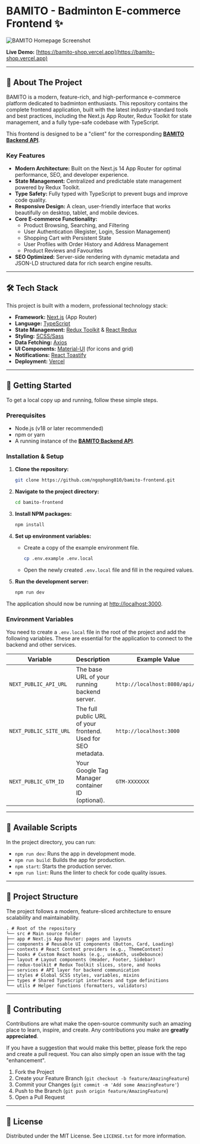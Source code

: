 # BAMITO - Badminton E-commerce Frontend ✨

![BAMITO Homepage Screenshot](https://i.imgur.com/gK6nJ4w.png) <!-- Replace with a high-quality screenshot of your running app -->

**Live Demo:** [https://bamito-shop.vercel.app](https://bamito-shop.vercel.app) <!-- Replace with your actual deployment URL -->

---

## 📖 About The Project

BAMITO is a modern, feature-rich, and high-performance e-commerce platform dedicated to badminton enthusiasts. This repository contains the complete frontend application, built with the latest industry-standard tools and best practices, including the Next.js App Router, Redux Toolkit for state management, and a fully type-safe codebase with TypeScript.

This frontend is designed to be a "client" for the corresponding **[BAMITO Backend API](https://github.com/ngophong010/bamito-backend)**.

### Key Features

-   **Modern Architecture:** Built on the Next.js 14 App Router for optimal performance, SEO, and developer experience.
-   **State Management:** Centralized and predictable state management powered by Redux Toolkit.
-   **Type Safety:** Fully typed with TypeScript to prevent bugs and improve code quality.
-   **Responsive Design:** A clean, user-friendly interface that works beautifully on desktop, tablet, and mobile devices.
-   **Core E-commerce Functionality:**
    -   Product Browsing, Searching, and Filtering
    -   User Authentication (Register, Login, Session Management)
    -   Shopping Cart with Persistent State
    -   User Profiles with Order History and Address Management
    -   Product Reviews and Favourites
-   **SEO Optimized:** Server-side rendering with dynamic metadata and JSON-LD structured data for rich search engine results.

---

## 🛠️ Tech Stack

This project is built with a modern, professional technology stack:

-   **Framework:** [Next.js](https://nextjs.org/) (App Router)
-   **Language:** [TypeScript](https://www.typescriptlang.org/)
-   **State Management:** [Redux Toolkit](https://redux-toolkit.js.org/) & [React Redux](https://react-redux.js.org/)
-   **Styling:** [SCSS/Sass](https://sass-lang.com/)
-   **Data Fetching:** [Axios](https://axios-http.com/)
-   **UI Components:** [Material-UI](https://mui.com/) (for icons and grid)
-   **Notifications:** [React Toastify](https://fkhadra.github.io/react-toastify/)
-   **Deployment:** [Vercel](https://vercel.com/)

---

## 🚀 Getting Started

To get a local copy up and running, follow these simple steps.

### Prerequisites

-   Node.js (v18 or later recommended)
-   npm or yarn
-   A running instance of the **[BAMITO Backend API](https://github.com/ngophong010/bamito-backend)**.

### Installation & Setup

1.  **Clone the repository:**
    ```sh
    git clone https://github.com/ngophong010/bamito-frontend.git
    ```

2.  **Navigate to the project directory:**
    ```sh
    cd bamito-frontend
    ```

3.  **Install NPM packages:**
    ```sh
    npm install
    ```

4.  **Set up environment variables:**
    -   Create a copy of the example environment file.
        ```sh
        cp .env.example .env.local
        ```
    -   Open the newly created `.env.local` file and fill in the required values.

5.  **Run the development server:**
    ```sh
    npm run dev
    ```

The application should now be running at [http://localhost:3000](http://localhost:3000).

### Environment Variables

You need to create a `.env.local` file in the root of the project and add the following variables. These are essential for the application to connect to the backend and other services.

| Variable                  | Description                                                                 | Example Value                       |
| ------------------------- | --------------------------------------------------------------------------- | ----------------------------------- |
| `NEXT_PUBLIC_API_URL`     | The base URL of your running backend server.                                | `http://localhost:8080/api/v1`      |
| `NEXT_PUBLIC_SITE_URL`    | The full public URL of your frontend. Used for SEO metadata.                | `http://localhost:3000`             |
| `NEXT_PUBLIC_GTM_ID`      | Your Google Tag Manager container ID (optional).                            | `GTM-XXXXXXX`                       |

---

## 📜 Available Scripts

In the project directory, you can run:

-   `npm run dev`: Runs the app in development mode.
-   `npm run build`: Builds the app for production.
-   `npm start`: Starts the production server.
-   `npm run lint`: Runs the linter to check for code quality issues.

---

## 📂 Project Structure

The project follows a modern, feature-sliced architecture to ensure scalability and maintainability.

```
. # Root of the repository
└── src # Main source folder
├── app # Next.js App Router: pages and layouts
├── components # Reusable UI components (Button, Card, Loading)
├── contexts # React Context providers (e.g., ThemeContext)
├── hooks # Custom React hooks (e.g., useAuth, useDebounce)
├── layout # Layout components (Header, Footer, Sidebar)
├── redux-toolkit # Redux Toolkit slices, store, and hooks
├── services # API layer for backend communication
├── styles # Global SCSS styles, variables, mixins
├── types # Shared TypeScript interfaces and type definitions
└── utils # Helper functions (formatters, validators)
```

---

## 🤝 Contributing

Contributions are what make the open-source community such an amazing place to learn, inspire, and create. Any contributions you make are **greatly appreciated**.

If you have a suggestion that would make this better, please fork the repo and create a pull request. You can also simply open an issue with the tag "enhancement".

1.  Fork the Project
2.  Create your Feature Branch (`git checkout -b feature/AmazingFeature`)
3.  Commit your Changes (`git commit -m 'Add some AmazingFeature'`)
4.  Push to the Branch (`git push origin feature/AmazingFeature`)
5.  Open a Pull Request

---

## 📄 License

Distributed under the MIT License. See `LICENSE.txt` for more information.
